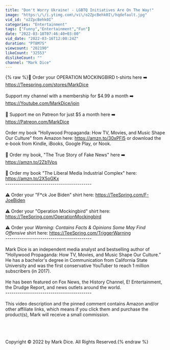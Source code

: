```yaml
---
title: "Don't Worry Ukraine! - LGBTQ Initiatives Are On The Way!"
image: "https:\/\/i.ytimg.com\/vi\/o2ZpcBehk0I\/hqdefault.jpg"
vid_id: "o2ZpcBehk0I"
categories: "Entertainment"
tags: ["Funny","Entertainment","Fun"]
date: "2022-03-18T07:46:40+03:00"
vid_date: "2022-03-16T12:00:24Z"
duration: "PT8M7S"
viewcount: "202190"
likeCount: "32553"
dislikeCount: ""
channel: "Mark Dice"
---
```

{% raw %}🚨  Order your OPERATION MOCKINGBIRD t-shirts here ➡️  <a rel="nofollow" target="blank" href="https://Teespring.com/stores/MarkDice">https://Teespring.com/stores/MarkDice</a><br /><br />Support my channel with a membership for $4.99 a month ➡️ <a rel="nofollow" target="blank" href="https://Youtube.com/MarkDice/join">https://Youtube.com/MarkDice/join</a> <br /><br />🎥  Support me on Patreon for just $5 a month here ➡️  <a rel="nofollow" target="blank" href="https://Patreon.com/MarkDice">https://Patreon.com/MarkDice</a> <br /><br />Order my book &quot;Hollywood Propaganda: How TV, Movies, and Music Shape Our Culture&quot; from Amazon here: <a rel="nofollow" target="blank" href="https://amzn.to/30xPFl5">https://amzn.to/30xPFl5</a> or download the e-book from Kindle, iBooks, Google Play, or Nook.<br /><br />📖  Order my book, &quot;The True Story of Fake News&quot; here ➡️  <a rel="nofollow" target="blank" href="https://amzn.to/2Zb1Vps">https://amzn.to/2Zb1Vps</a>   <br /><br />📖  Order my book &quot;The Liberal Media Industrial Complex&quot; here: <a rel="nofollow" target="blank" href="https://amzn.to/2X5oGKx">https://amzn.to/2X5oGKx</a>   <br />------------------------------------------<br /><br />⚠️  Order your &quot;F*ck Joe Biden&quot; shirt here: <a rel="nofollow" target="blank" href="https://TeeSpring.com/F-JoeBiden">https://TeeSpring.com/F-JoeBiden</a><br /><br />⚠️   Order your &quot;Operation Mockingbird&quot; shirt here: <a rel="nofollow" target="blank" href="https://TeeSpring.com/OperationMockingbird">https://TeeSpring.com/OperationMockingbird</a> <br /><br />⚠️   Order your _*Warning: Contains Facts &amp; Opinions Some May Find Offensive*_ shirt here: <a rel="nofollow" target="blank" href="https://TeeSpring.com/TriggerWarning">https://TeeSpring.com/TriggerWarning</a><br />------------------------------------------<br /><br />Mark Dice is an independent media analyst and bestselling author of &quot;Hollywood Propaganda: How TV, Movies, and Music Shape Our Culture.”  He has a bachelor's degree in Communication from California State University and was the first conservative YouTuber to reach 1 million subscribers (in 2017).    <br /><br />He has been featured on Fox News, the History Channel, E! Entertainment, the Drudge Report, and news outlets around the world.  <br />------------------------------------------<br /><br />This video description and the pinned comment contains Amazon and/or other affiliate links, which means if you click them and purchase the product(s), Mark will receive a small commission.  <br /><br /><br /><br /><br />Copyright © 2022 by Mark Dice.  All Rights Reserved.{% endraw %}

